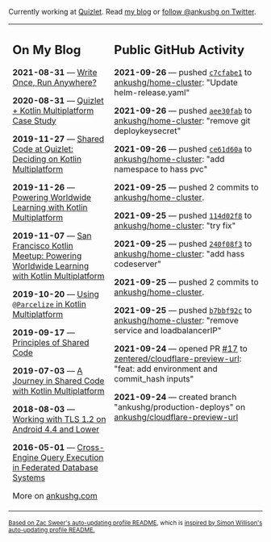 Currently working at [Quizlet](https://quizlet.com/). Read [my blog](https://ankushg.com/) or [follow @ankushg on Twitter](https://twitter.com/ankushg).

<table><tr><td valign="top" width="40%">

## On My Blog
<!-- blog starts -->
**2021-08-31** — [Write Once, Run Anywhere?](https://ankushg.com/posts/write-once-run-anywhere-increment/)

**2020-08-31** — [Quizlet + Kotlin Multiplatform Case Study](https://ankushg.com/posts/quizlet-kotlin-multiplatform-case-study/)

**2019-11-27** — [Shared Code at Quizlet: Deciding on Kotlin Multiplatform](https://ankushg.com/posts/shared-code-kotlin-multiplatform/)

**2019-11-26** — [Powering Worldwide Learning with Kotlin Multiplatform](https://ankushg.com/speaking/droidcon-sf-2019)

**2019-11-07** — [San Francisco Kotlin Meetup: Powering Worldwide Learning with Kotlin Multiplatform](https://ankushg.com/speaking/sf-kotlin-meetup-2019)

**2019-10-20** — [Using `@Parcelize` in Kotlin Multiplatform](https://ankushg.com/posts/multiplatform-parcelize/)

**2019-09-17** — [Principles of Shared Code](https://ankushg.com/speaking/denver-startup-week-2019)

**2019-07-03** — [A Journey in Shared Code with Kotlin Multiplatform](https://ankushg.com/speaking/droidcon-berlin-2019)

**2018-08-03** — [Working with TLS 1.2 on Android 4.4 and Lower](https://ankushg.com/posts/tls-1.2-on-android/)

**2016-05-01** — [Cross-Engine Query Execution in Federated Database Systems](https://ankushg.com/projects/thesis)
<!-- blog ends -->
More on [ankushg.com](https://ankushg.com/)
</td><td valign="top" width="60%">

## Public GitHub Activity
<!-- githubActivity starts -->
**2021-09-26** — pushed [`c7cfabe1`](https://github.com/ankushg/home-cluster/commit/c7cfabe11b9e9bf86d35516416276ef44bc0af88) to [ankushg/home-cluster](https://api.github.com/repos/ankushg/home-cluster): "Update helm-release.yaml"

**2021-09-26** — pushed [`aee30fab`](https://github.com/ankushg/home-cluster/commit/aee30fab3d37c479f8b3ffad89eb670961b586bc) to [ankushg/home-cluster](https://api.github.com/repos/ankushg/home-cluster): "remove git deploykeysecret"

**2021-09-26** — pushed [`ce61d60a`](https://github.com/ankushg/home-cluster/commit/ce61d60ae52366abbc833ae8b1546c857b2eec45) to [ankushg/home-cluster](https://api.github.com/repos/ankushg/home-cluster): "add namespace to hass pvc"

**2021-09-25** — pushed 2 commits to [ankushg/home-cluster](https://api.github.com/repos/ankushg/home-cluster).

**2021-09-25** — pushed [`114d02f8`](https://github.com/ankushg/home-cluster/commit/114d02f8349a563c47b3723f5348863768970fe9) to [ankushg/home-cluster](https://api.github.com/repos/ankushg/home-cluster): "try fix"

**2021-09-25** — pushed [`240f08f3`](https://github.com/ankushg/home-cluster/commit/240f08f378fa6fa80843c5359dde3ce426d3637c) to [ankushg/home-cluster](https://api.github.com/repos/ankushg/home-cluster): "add hass codeserver"

**2021-09-25** — pushed 2 commits to [ankushg/home-cluster](https://api.github.com/repos/ankushg/home-cluster).

**2021-09-25** — pushed [`b7bbf92c`](https://github.com/ankushg/home-cluster/commit/b7bbf92c45131e4b67b5e93e8ecf22c6f0a2e217) to [ankushg/home-cluster](https://api.github.com/repos/ankushg/home-cluster): "remove service and loadbalancerIP"

**2021-09-24** — opened PR [#17](https://github.com/zentered/cloudflare-preview-url/pull/17) to [zentered/cloudflare-preview-url](https://api.github.com/repos/zentered/cloudflare-preview-url): "feat: add environment and commit_hash inputs"

**2021-09-24** — created branch "ankushg/production-deploys" on [ankushg/cloudflare-preview-url](https://api.github.com/repos/ankushg/cloudflare-preview-url)
<!-- githubActivity ends -->
</td></tr></table>

<sub><a href="https://github.com/ZacSweers/ZacSweers">Based on Zac Sweer's auto-updating profile README</a>, which is <a href="https://simonwillison.net/2020/Jul/10/self-updating-profile-readme/">inspired by Simon Willison's auto-updating profile README.</a></sub>